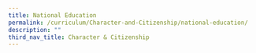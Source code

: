 ```yaml
---
title: National Education
permalink: /curriculum/Character-and-Citizenship/national-education/
description: ""
third_nav_title: Character & Citizenship
---
```

